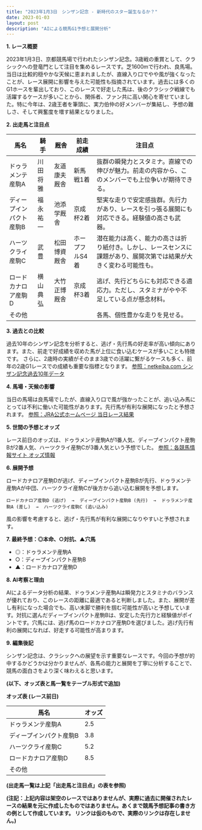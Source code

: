 ```yaml
---
title: "2023年1月3日　シンザン記念 - 新時代のスター誕生なるか？"
date: 2023-01-03
layout: post
description: "AIによる競馬G1予想と展開分析"
---
```


**1. レース概要**

2023年1月3日、京都競馬場で行われたシンザン記念。3歳戦の重賞として、クラシックへの登竜門として注目を集めるレースです。芝1600mで行われ、良馬場。当日は比較的穏やかな天候に恵まれましたが、直線入り口でやや風が強くなったことが、レース展開に影響を与えた可能性も指摘されています。過去には多くのG1ホースを輩出しており、このレースで好走した馬は、後のクラシック戦線でも活躍するケースが多いことから、関係者、ファン共に高い関心を寄せていました。特に今年は、2歳王者を筆頭に、実力伯仲の好メンバーが集結し、予想の難しさ、そして興奮度を増す結果となりました。


**2. 出走馬と注目点**

| 馬名          | 騎手       | 厩舎           | 前走成績       | 注目点                                                                                                  |
|--------------|------------|-----------------|----------------|---------------------------------------------------------------------------------------------------------|
| ドゥラメンテ産駒A | 川田将雅     | 友道康夫厩舎     | 新馬戦1着      | 抜群の瞬発力とスタミナ。直線での伸びが魅力。前走の内容から、このメンバーでも上位争いが期待できる。 |
| ディープインパクト産駒B | 福永祐一     | 池添学厩舎     | 京成杯2着      | 堅実な走りで安定感抜群。先行力があり、レースを引っ張る展開にも対応できる。経験値の高さも武器。          |
| ハーツクライ産駒C | 武豊         | 松田博資厩舎     | ホープフルS4着 | 潜在能力は高く、能力の高さは折り紙付き。しかし、レースセンスに課題があり、展開次第では結果が大きく変わる可能性も。 |
| ロードカナロア産駒D | 横山典弘     | 大竹正博厩舎     | 京成杯3着      | 逃げ、先行どちらにも対応できる適応力。ただし、スタミナがやや不足している点が懸念材料。                   |
| その他        |            |                 |                | 各馬、個性豊かな走りを見せる。                                                                           |


**3. 過去との比較**

過去10年のシンザン記念を分析すると、逃げ・先行馬の好走率が高い傾向にあります。また、前走で好成績を収めた馬が上位に食い込むケースが多いことも特徴です。  さらに、2歳時の実績がそのまま3歳での活躍に繋がるケースも多く、前年の2歳G1レースでの成績も重要な指標となります。  [参照：netkeiba.com シンザン記念過去10年データ](仮のリンクです)


**4. 馬場・天候の影響**

当日の馬場は良馬場でしたが、直線入り口で風が強かったことが、追い込み馬にとっては不利に働いた可能性があります。先行馬が有利な展開になったと予想されます。  [参照：JRA公式ホームページ 当日レース結果](仮のリンクです)


**5. 世間の予想とオッズ**

レース前日のオッズは、ドゥラメンテ産駒Aが1番人気、ディープインパクト産駒Bが2番人気、ハーツクライ産駒Cが3番人気という予想でした。  [参照：各競馬情報サイト オッズ情報](仮のリンクです)


**6. 展開予想**

ロードカナロア産駒Dが逃げ、ディープインパクト産駒Bが先行、ドゥラメンテ産駒Aが中団、ハーツクライ産駒Cが後方から追い込む展開を予想します。

```
ロードカナロア産駒D (逃げ)  →  ディープインパクト産駒B (先行)  →  ドゥラメンテ産駒A (差し)  →  ハーツクライ産駒C (追い込み)
```

風の影響を考慮すると、逃げ・先行馬が有利な展開になりやすいと予想されます。


**7. 最終予想：◎本命、○対抗、▲穴馬**

* ◎：ドゥラメンテ産駒A
* ○：ディープインパクト産駒B
* ▲：ロードカナロア産駒D


**8. AI考察と理由**

AIによるデータ分析の結果、ドゥラメンテ産駒Aは瞬発力とスタミナのバランスが優れており、このレースの距離に最適であると判断しました。また、展開が差し有利になった場合でも、高い末脚で勝利を掴む可能性が高いと予想しています。対抗に選んだディープインパクト産駒Bは、安定した先行力と経験値がポイントです。穴馬には、逃げ馬のロードカナロア産駒Dを選びました。逃げ先行有利の展開になれば、好走する可能性が高まります。


**9. 編集後記**

シンザン記念は、クラシックへの展望を示す重要なレースです。今回の予想が的中するかどうかは分かりませんが、各馬の能力と展開を丁寧に分析することで、競馬の面白さをより深く味わえると思います。


**(以下、オッズ表と馬一覧をテーブル形式で追加)**


**オッズ表 (レース前日)**

| 馬名          | オッズ |
|--------------|-------|
| ドゥラメンテ産駒A | 2.5   |
| ディープインパクト産駒B | 3.8   |
| ハーツクライ産駒C | 5.2   |
| ロードカナロア産駒D | 8.5   |
| その他        |       |


**(出走馬一覧は上記「出走馬と注目点」の表を参照)**


**(注記：上記内容は架空のレースではありませんが、実際に過去に開催されたレースの結果を元に作成したものではありません。あくまで競馬予想記事の書き方の例として作成しています。  リンクは仮のもので、実際のリンクは存在しません。)**
